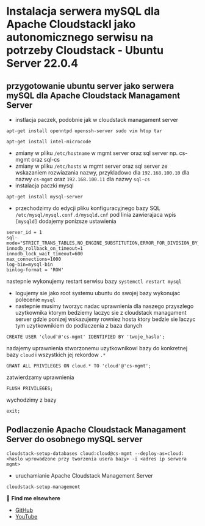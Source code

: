# Instalacja serwera mySQL dla Apache Cloudstackl jako autonomicznego serwisu na potrzeby Cloudstack - Ubuntu Server 22.0.4

## przygotowanie ubuntu server jako serwera mySQL dla Apache Cloudstack Managament Server
- instlacja paczek, podobnie jak w cloudstack managament server
```
apt-get install openntpd openssh-server sudo vim htop tar
```
```
apt-get install intel-microcode
```
- zmiany w pliku `/etc/hostname` w mgmt server oraz sql server np. cs-mgmt oraz sql-cs
- zmiany w pliku `/etc/hosts` w mgmt server oraz sql server ze wskazaniem rozwiazania nazwy, przykladowo dla `192.168.100.10` dla nazwy `cs-mgmt` oraz `192.168.100.11` dla nazwy `sql-cs`
- instalacja paczki mysql
```
apt-get install mysql-server
```
- przechodzimy do edycji pliku konfiguracyjnego bazy SQL `/etc/mysql/mysql.conf.d/mysqld.cnf` pod linia zawierajaca wpis `[mysqld]` dodajemy ponizsze ustawienia
```
server_id = 1
sql-mode="STRICT_TRANS_TABLES,NO_ENGINE_SUBSTITUTION,ERROR_FOR_DIVISION_BY_ZERO,NO_ZERO_DATE,NO_ZERO_IN_DATE,NO_ENGINE_SUBSTITUTION"
innodb_rollback_on_timeout=1
innodb_lock_wait_timeout=600
max_connections=1000
log-bin=mysql-bin
binlog-format = 'ROW'
```
nastepnie wykonujemy restart serwisu bazy `systemctl restart mysql`

- logujemy sie jako root systemu ubuntu do swojej bazy wykonujac polecenie `mysql`
- nastepnie musimy tworzyc nadac uprawnienia dla naszego przyszlego uzytkownika ktorym bedziemy laczyc sie z cloudstack managament server gdzie ponizej wskazujemy rowniez hosta ktory bedzie sie laczyc tym uzytkownikiem do podlaczenia z baza danych
```
CREATE USER 'cloud'@'cs-mgmt' IDENTIFIED BY 'twoje_haslo';
```
nadajemy uprawnienia stworzonemu uzytkownikowi bazy do konkretnej bazy `cloud` i wszystkich jej rekordow `.*`
```
GRANT ALL PRIVILEGES ON cloud.* TO 'cloud'@'cs-mgmt';
```
zatwierdzamy uprawnienia
```
FLUSH PRIVILEGES;
```
wychodzimy z bazy
```
exit;
```

## Podlaczenie Apache Cloudstack Managament Server do osobnego mySQL server
```
cloudstack-setup-databases cloud:cloud@cs-mgmt --deploy-as=cloud:<haslo wprowadzone przy tworzenia usera bazy> -i <adres ip serwera mgmt>
```
- uruchamianie Apache Cloudstack Management Server
```
cloudstack-setup-management
```


🔗 **Find me elsewhere**
- [GitHub](https://github.com/virtualizeme)
- [YouTube](https://www.youtube.com/@virtualizeMe)
